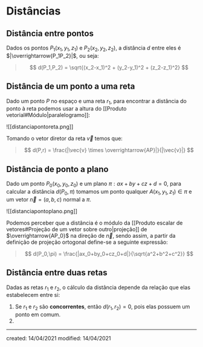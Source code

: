 # Distâncias

## Distância entre pontos
Dados os pontos $P_1(x_1,y_1,z_1)$ e $P_2(x_2,y_2,z_2)$, a distância $d$ entre eles é $|\overrightarrow{P_1P_2}|$, ou seja:
>$$
  d(P_1,P_2) = \sqrt{(x_2-x_1)^2 + (y_2-y_1)^2 + (z_2-z_1)^2}
>$$

## Distância de um ponto a uma reta
Dado um ponto $P$ no espaço e uma reta $r_1$, para encontrar a distância do ponto à reta podemos usar a altura do [[Produto vetorial#Módulo|paralelogramo]]:

![[distanciapontoreta.png]]

Tomando o vetor diretor da reta $\vec{v}$ temos que:

>$$
  d(P,r) = \frac{|\vec{v} \times \overrightarrow{AP}|}{|\vec{v}|}
>$$

## Distância de ponto a plano
Dado um ponto $P_0(x_0,y_0,z_0)$ e um plano $\pi:ax+by+cz+d=0$, para calcular a distância $d(P_0,\pi)$ tomamos um ponto qualquer $A(x_1,y_1,z_1) \in \pi$ e um vetor $\vec{n} = (a,b,c)$ normal a $\pi$.

![[distanciapontoplano.png]]

Podemos perceber que a distância é o módulo da [[Produto escalar de vetores#Projeção de um vetor sobre outro|projeção]] de $\overrightarrow{AP_0}$ na direção de $\vec{n}$, sendo assim, a partir da definição de projeção ortogonal define-se a seguinte expressão:

>$$
  d(P_0,\pi) = \frac{|ax_0+by_0+cz_0+d|}{\sqrt{a^2+b^2+c^2}}
>$$

## Distância entre duas retas
Dadas as retas $r_1$ e $r_2$, o cálculo da distância depende da relação que elas estabelecem entre si:

1. Se $r_1$ e $r_2$ são **concorrentes**, então $d(r_1,r_2) = 0$, pois elas possuem um ponto em comum.
2.

---

created: 14/04/2021
modified: 14/04/2021
